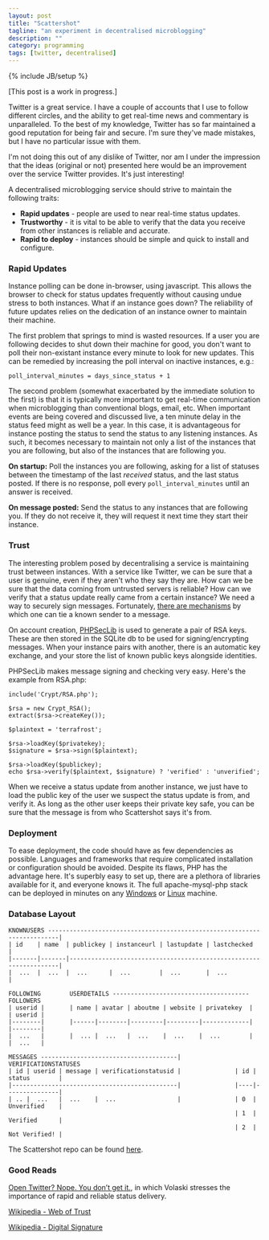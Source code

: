 ```yaml
---
layout: post
title: "Scattershot"
tagline: "an experiment in decentralised microblogging"
description: ""
category: programming
tags: [twitter, decentralised]
---
```

{% include JB/setup %}

\[This post is a work in progress.\]

Twitter is a great service. I have a couple of accounts that I use to follow different circles, and the ability to get real-time news and commentary is unparalleled. To the best of my knowledge, Twitter has so far maintained a good reputation for being fair and secure. I'm sure they've made mistakes, but I have no particular issue with them.

I'm not doing this out of any dislike of Twitter, nor am I under the impression that the ideas (original or not) presented here would be an improvement over the service Twitter provides. It's just interesting!

A decentralised microblogging service should strive to maintain the following traits:

* **Rapid updates** - people are used to near real-time status updates.
* **Trustworthy** - it is vital to be able to verify that the data you receive from other instances is reliable and accurate.
* **Rapid to deploy** - instances should be simple and quick to install and configure.

### Rapid Updates

Instance polling can be done in-browser, using javascript. This allows the browser to check for status updates frequently without causing undue stress to both instances. What if an instance goes down? The reliability of future updates relies on the dedication of an instance owner to maintain their machine.

The first problem that springs to mind is wasted resources. If a user you are following decides to shut down their machine for good, you don't want to poll their non-existant instance every minute to look for new updates. This can be remedied by increasing the poll interval on inactive instances, e.g.:

    poll_interval_minutes = days_since_status + 1

The second problem (somewhat exacerbated by the immediate solution to the first) is that it is typically more important to get real-time communication when microblogging than conventional blogs, email, etc. When important events are being covered and discussed live, a ten minute delay in the status feed might as well be a year. In this case, it is advantageous for instance posting the status to send the status to any listening instances. As such, it becomes necessary to maintain not only a list of the instances that you are following, but also of the instances that are following you.

**On startup:** Poll the instances you are following, asking for a list of statuses between the timestamp of the last *received* status, and the last status posted. If there is no response, poll every `poll_interval_minutes` until an answer is received.

**On message posted:** Send the status to any instances that are following you. If they do not receive it, they will request it next time they start their instance.

### Trust

The interesting problem posed by decentralising a service is maintaining trust between instances. With a service like Twitter, we can be sure that a user is genuine, even if they aren't who they say they are. How can we be sure that the data coming from untrusted servers is reliable? How can we verify that a status update really came from a certain instance? We need a way to securely sign messages. Fortunately, [there are mechanisms](http://en.wikipedia.org/wiki/Digital_signature) by which one can tie a known sender to a message.

On account creation, [PHPSecLib](http://phpseclib.sourceforge.net/) is used to generate a pair of RSA keys. These are then stored in the SQLite db to be used for signing/encrypting messages. When your instance pairs with another, there is an automatic key exchange, and your store the list of known public keys alongside identities.

PHPSecLib makes message signing and checking very easy. Here's the example from RSA.php:

	include('Crypt/RSA.php');
	
	$rsa = new Crypt_RSA();
	extract($rsa->createKey());
	
	$plaintext = 'terrafrost';
	
	$rsa->loadKey($privatekey);
	$signature = $rsa->sign($plaintext);
	
	$rsa->loadKey($publickey);
	echo $rsa->verify($plaintext, $signature) ? 'verified' : 'unverified';

When we receive a status update from another instance, we just have to load the public key of the user we suspect the status update is from, and verify it. As long as the other user keeps their private key safe, you can be sure that the message is from who Scattershot says it's from.

### Deployment

To ease deployment, the code should have as few dependencies as possible. Languages and frameworks that require complicated installation or configuration should be avoided. Despite its flaws, PHP has the advantage here. It's superbly easy to set up, there are a plethora of libraries available for it, and everyone knows it. The full apache-mysql-php stack can be deployed in minutes on any [Windows](http://www.wampserver.com/en/) or [Linux](http://linux.die.net/man/8/apt-get) machine.

### Database Layout

	KNOWNUSERS -------------------------------------------------------------------------|
	| id    | name  | publickey | instanceurl | lastupdate | lastchecked                |
	|-------|-------|-------------------------------------------------------------------|
	|  ...  |  ...  |  ...      |  ...        |  ...       |  ...                       |

	FOLLOWING        USERDETAILS --------------------------------------        FOLLOWERS 
	| userid |       | name | avatar | aboutme | website | privatekey  |       | userid |
	|--------|       |------|--------|---------|---------|-------------|       |--------|
	|  ...   |       |  ... |  ...   |  ...    |  ...    |  ...        |       |  ...   |

	MESSAGES --------------------------------------|               VERIFICATIONSTATUSES
	| id | userid | message | verificationstatusid |               | id | status        |
	|----------------------------------------------|               |----|---------------|
	| .. |  ...   |  ...    |  ...                 |               | 0  | Unverified    |
	                                                               | 1  | Verified      |
	                                                               | 2  | Not Verified! |

The Scattershot repo can be found [here](https://github.com/jsrn/Scattershot).

### Good Reads

[Open Twitter? Nope. You don’t get it.](http://volaski.tumblr.com/post/29720297216/open-twitter-nope-you-dont-get-it), in which Volaski stresses the importance of rapid and reliable status delivery.

[Wikipedia - Web of Trust](http://en.wikipedia.org/wiki/Web_of_trust)

[Wikipedia - Digital Signature](http://en.wikipedia.org/wiki/Digital_signature)